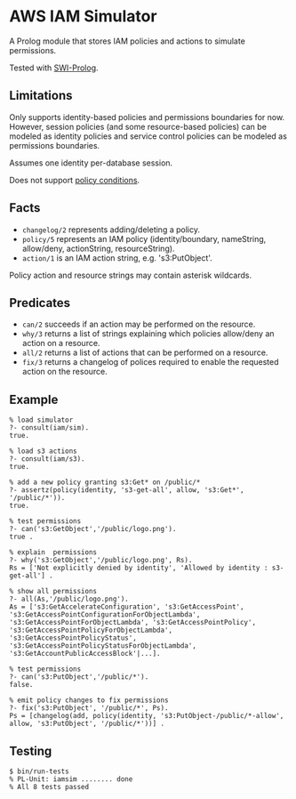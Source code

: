 AWS IAM Simulator
=================
A Prolog module that stores IAM policies and actions to simulate permissions.

Tested with [SWI-Prolog](https://www.swi-prolog.org/).

Limitations
-----------
Only supports identity-based policies and permissions boundaries for now. However, session policies (and some resource-based policies) can be modeled as identity policies and service control policies can be modeled as permissions boundaries.

Assumes one identity per-database session.

Does not support [policy conditions](https://docs.aws.amazon.com/IAM/latest/UserGuide/reference_policies_elements_condition.html).

Facts
-----
* `changelog/2` represents adding/deleting a policy.
* `policy/5` represents an IAM policy (identity/boundary, nameString, allow/deny, actionString, resourceString).
* `action/1` is an IAM action string, e.g. 's3:PutObject'.

Policy action and resource strings may contain asterisk wildcards.

Predicates
----------
* `can/2` succeeds if an action may be performed on the resource.
* `why/3` returns a list of strings explaining which policies allow/deny an action on a resource.
* `all/2` returns a list of actions that can be performed on a resource.
* `fix/3` returns a changelog of polices required to enable the requested action on the resource.

Example
-------
    % load simulator
    ?- consult(iam/sim).
    true.
    
    % load s3 actions
    ?- consult(iam/s3).
    true.

    % add a new policy granting s3:Get* on /public/*
    ?- assertz(policy(identity, 's3-get-all', allow, 's3:Get*', '/public/*')).
    true.
    
    % test permissions
    ?- can('s3:GetObject','/public/logo.png').
    true .
    
    % explain  permissions
    ?- why('s3:GetObject','/public/logo.png', Rs).
    Rs = ['Not explicitly denied by identity', 'Allowed by identity : s3-get-all'] .
    
    % show all permissions
    ?- all(As,'/public/logo.png').
    As = ['s3:GetAccelerateConfiguration', 's3:GetAccessPoint', 's3:GetAccessPointConfigurationForObjectLambda', 's3:GetAccessPointForObjectLambda', 's3:GetAccessPointPolicy', 's3:GetAccessPointPolicyForObjectLambda', 's3:GetAccessPointPolicyStatus', 's3:GetAccessPointPolicyStatusForObjectLambda', 's3:GetAccountPublicAccessBlock'|...].

    % test permissions
    ?- can('s3:PutObject','/public/*').
    false.
    
    % emit policy changes to fix permissions
    ?- fix('s3:PutObject', '/public/*', Ps).
    Ps = [changelog(add, policy(identity, 's3:PutObject-/public/*-allow', allow, 's3:PutObject', '/public/*'))] .

Testing
-------
    $ bin/run-tests
    % PL-Unit: iamsim ........ done
    % All 8 tests passed

